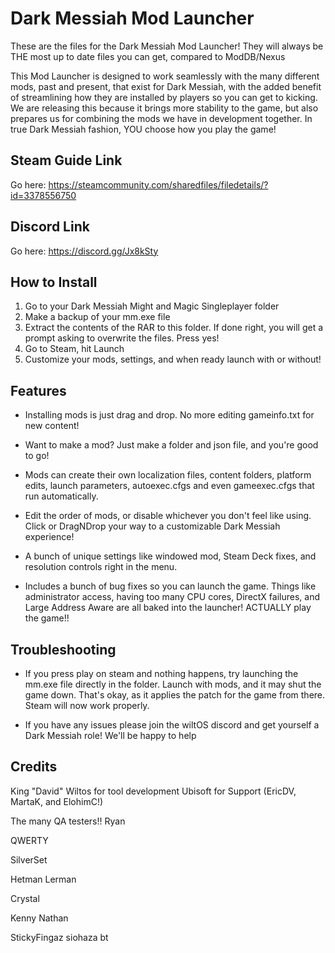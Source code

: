 # Dark Messiah Mod Launcher
These are the files for the Dark Messiah Mod Launcher! They will always be THE most up to date files you can get, compared to ModDB/Nexus

This Mod Launcher is designed to work seamlessly with the many different mods, past and present, that exist for Dark Messiah, with the added benefit of streamlining how they are installed by players so you can get to kicking. We are releasing this because it brings more stability to the game, but also prepares us for combining the mods we have in development together. In true Dark Messiah fashion, YOU choose how you play the game!

## Steam Guide Link
Go here: https://steamcommunity.com/sharedfiles/filedetails/?id=3378556750

## Discord Link
Go here: https://discord.gg/Jx8kSty

## How to Install
1) Go to your Dark Messiah Might and Magic Singleplayer folder
2) Make a backup of your mm.exe file
3) Extract the contents of the RAR to this folder. If done right, you will get a prompt asking to overwrite the files. Press yes!
4) Go to Steam, hit Launch
5) Customize your mods, settings, and when ready launch with or without!

## Features

- Installing mods is just drag and drop. No more editing gameinfo.txt for new content!
  
- Want to make a mod? Just make a folder and json file, and you're good to go!
  
- Mods can create their own localization files, content folders, platform edits, launch parameters, autoexec.cfgs and even gameexec.cfgs that run automatically.
  
- Edit the order of mods, or disable whichever you don't feel like using. Click or DragNDrop your way to a customizable Dark Messiah experience!
  
- A bunch of unique settings like windowed mod, Steam Deck fixes, and resolution controls right in the menu.
  
- Includes a bunch of bug fixes so you can launch the game. Things like administrator access, having too many CPU cores, DirectX failures, and Large Address Aware are all baked into the launcher! ACTUALLY play the game!!

## Troubleshooting
- If you press play on steam and nothing happens, try launching the mm.exe file directly in the folder. Launch with mods, and it may shut the game down. That's okay, as it applies the patch for the game from there. Steam will now work properly.
  
- If you have any issues please join the wiltOS discord and get yourself a Dark Messiah role! We'll be happy to help

## Credits
King "David" Wiltos for tool development
Ubisoft for Support (EricDV, MartaK, and ElohimC!)

The many QA testers!!
Ryan

QWERTY

SilverSet

Hetman Lerman

Crystal

Kenny Nathan

StickyFingaz
siohaza
bt
